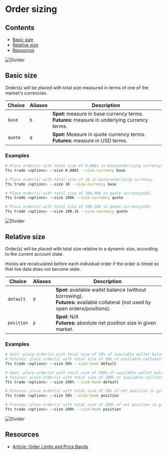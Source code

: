 # Order sizing

## Contents

- [Basic size](#basic-size)
- [Relative size](#relative-size)
- [Resources](#resources)

![Divider](../../images/divider.png)

## Basic size

Order(s) will be placed with total size measured in terms of one of the market's currencies.

| Choice  | Aliases | Description                                                                                     |
| ------- | ------- | ----------------------------------------------------------------------------------------------- |
| `base`  | `b`     | **Spot:** measure in base currency terms.<br>**Futures:** measure in underlying currency terms. |
| `quote` | `q`     | **Spot:** Measure in quote currency terms.<br>**Futures:** measure in USD terms.                |

### Examples

```sh
# Place order(s) with total size of 0.0001 in base/underlying currency.
ftx trade <options> --size 0.0001 --size-currency base

# Place order(s) with total size of 10 in base/underlying currency.
ftx trade <options> --size 10 --size-currency base

# Place order(s) with total size of 100,000 in quote currency/USD.
ftx trade <options> --size 100k --size-currency quote

# Place order(s) with total size of 100,100 in quote currency/USD.
ftx trade <options> --size 100.1k --size-currency quote
```

![Divider](../../images/divider.png)

## Relative size

Order(s) will be placed with total size relative to a dynamic size, according to the current account state.

Hooks are recalculated before each individual order if the order is timed so that live data does not become stale.

| Choice     | Aliases | Description                                                                                                                       |
| ---------- | ------- | --------------------------------------------------------------------------------------------------------------------------------- |
| `default`  | `d`     | **Spot:** available wallet balance (without borrowing).<br>**Futures:** available collateral (not used by open orders/positions). |
| `position` | `p`     | **Spot:** N/A<br>**Futures:** absolute net position size in given market.                                                         |

### Examples

```sh
# Spot: place order(s) with total size of 50% of available wallet balance.
# Futures: place order(s) with total size of 50% of available collateral.
ftx trade <options> --size 50% --size-hook default

# Spot: place order(s) with total size of 200% of available wallet balance (borrowing excess via spot margin).
# Futures: place order(s) with total size of 200% of available collateral (increasing leverage).
ftx trade <options> --size 200% --size-hook default

# Futures: place order(s) with total size of 50% of net position in given market.
ftx trade <options> --size 50% --size-hook position

# Futures: place order(s) with total size of 200% of net position in given market.
ftx trade <options> --size 200% --size-hook position
```

![Divider](../../images/divider.png)

## Resources

- [Article: Order Limits and Price Bands](https://help.ftx.com/hc/en-us/articles/360027946651-Order-Limits-and-Price-Bands)
